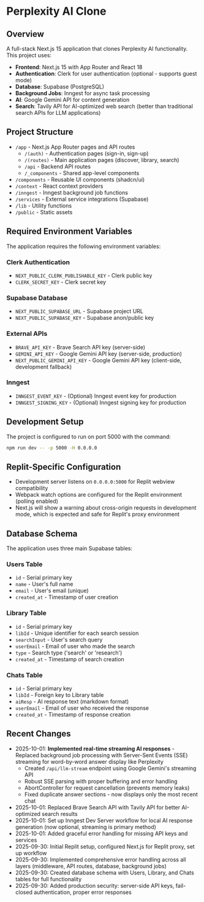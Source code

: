 # Perplexity AI Clone

## Overview
A full-stack Next.js 15 application that clones Perplexity AI functionality. This project uses:
- **Frontend**: Next.js 15 with App Router and React 18
- **Authentication**: Clerk for user authentication (optional - supports guest mode)
- **Database**: Supabase (PostgreSQL)
- **Background Jobs**: Inngest for async task processing
- **AI**: Google Gemini API for content generation
- **Search**: Tavily API for AI-optimized web search (better than traditional search APIs for LLM applications)

## Project Structure
- `/app` - Next.js App Router pages and API routes
  - `/(auth)` - Authentication pages (sign-in, sign-up)
  - `/(routes)` - Main application pages (discover, library, search)
  - `/api` - Backend API routes
  - `/_components` - Shared app-level components
- `/components` - Reusable UI components (shadcn/ui)
- `/context` - React context providers
- `/inngest` - Inngest background job functions
- `/services` - External service integrations (Supabase)
- `/lib` - Utility functions
- `/public` - Static assets

## Required Environment Variables
The application requires the following environment variables:

### Clerk Authentication
- `NEXT_PUBLIC_CLERK_PUBLISHABLE_KEY` - Clerk public key
- `CLERK_SECRET_KEY` - Clerk secret key

### Supabase Database
- `NEXT_PUBLIC_SUPABASE_URL` - Supabase project URL
- `NEXT_PUBLIC_SUPABASE_KEY` - Supabase anon/public key

### External APIs
- `BRAVE_API_KEY` - Brave Search API key (server-side)
- `GEMINI_API_KEY` - Google Gemini API key (server-side, production)
- `NEXT_PUBLIC_GEMINI_API_KEY` - Google Gemini API key (client-side, development fallback)

### Inngest
- `INNGEST_EVENT_KEY` - (Optional) Inngest event key for production
- `INNGEST_SIGNING_KEY` - (Optional) Inngest signing key for production

## Development Setup
The project is configured to run on port 5000 with the command:
```bash
npm run dev -- -p 5000 -H 0.0.0.0
```

## Replit-Specific Configuration
- Development server listens on `0.0.0.0:5000` for Replit webview compatibility
- Webpack watch options are configured for the Replit environment (polling enabled)
- Next.js will show a warning about cross-origin requests in development mode, which is expected and safe for Replit's proxy environment

## Database Schema
The application uses three main Supabase tables:

### Users Table
- `id` - Serial primary key
- `name` - User's full name
- `email` - User's email (unique)
- `created_at` - Timestamp of user creation

### Library Table
- `id` - Serial primary key
- `libId` - Unique identifier for each search session
- `searchInput` - User's search query
- `userEmail` - Email of user who made the search
- `type` - Search type ('search' or 'research')
- `created_at` - Timestamp of search creation

### Chats Table
- `id` - Serial primary key
- `libId` - Foreign key to Library table
- `aiResp` - AI response text (markdown format)
- `userEmail` - Email of user who received the response
- `created_at` - Timestamp of response creation

## Recent Changes
- 2025-10-01: **Implemented real-time streaming AI responses** - Replaced background job processing with Server-Sent Events (SSE) streaming for word-by-word answer display like Perplexity
  - Created `/api/llm-stream` endpoint using Google Gemini's streaming API
  - Robust SSE parsing with proper buffering and error handling
  - AbortController for request cancellation (prevents memory leaks)
  - Fixed duplicate answer sections - now displays only the most recent chat
- 2025-10-01: Replaced Brave Search API with Tavily API for better AI-optimized search results
- 2025-10-01: Set up Inngest Dev Server workflow for local AI response generation (now optional, streaming is primary method)
- 2025-10-01: Added graceful error handling for missing API keys and services
- 2025-09-30: Initial Replit setup, configured Next.js for Replit proxy, set up workflow
- 2025-09-30: Implemented comprehensive error handling across all layers (middleware, API routes, database, background jobs)
- 2025-09-30: Created database schema with Users, Library, and Chats tables for full functionality
- 2025-09-30: Added production security: server-side API keys, fail-closed authentication, proper error responses

